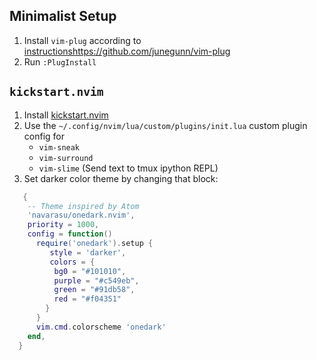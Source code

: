 ## Minimalist Setup
1. Install `vim-plug` according to [instructions](https://github.com/junegunn/vim-plug)https://github.com/junegunn/vim-plug
2. Run `:PlugInstall`

## `kickstart.nvim`
1. Install [kickstart.nvim](https://github.com/nvim-lua/kickstart.nvim)
2. Use the `~/.config/nvim/lua/custom/plugins/init.lua` custom plugin config for
   - `vim-sneak`
   - `vim-surround`
   - `vim-slime` (Send text to tmux ipython REPL)
3. Set darker color theme by changing that block:
```lua
   {
    -- Theme inspired by Atom
    'navarasu/onedark.nvim',
    priority = 1000,
    config = function()
      require('onedark').setup {
         style = 'darker',
         colors = {
          bg0 = "#101010",
          purple = "#c549eb",
          green = "#91db58",
          red = "#f04351"
        }
      }
      vim.cmd.colorscheme 'onedark'
    end,
  }
```
